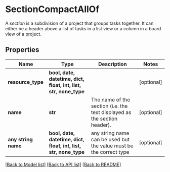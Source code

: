 # SectionCompactAllOf

A *section* is a subdivision of a project that groups tasks together. It can either be a header above a list of tasks in a list view or a column in a board view of a project.

## Properties
Name | Type | Description | Notes
------------ | ------------- | ------------- | -------------
**resource_type** | **bool, date, datetime, dict, float, int, list, str, none_type** |  | [optional] 
**name** | **str** | The name of the section (i.e. the text displayed as the section header). | [optional] 
**any string name** | **bool, date, datetime, dict, float, int, list, str, none_type** | any string name can be used but the value must be the correct type | [optional]

[[Back to Model list]](../README.md#documentation-for-models) [[Back to API list]](../README.md#documentation-for-api-endpoints) [[Back to README]](../README.md)


